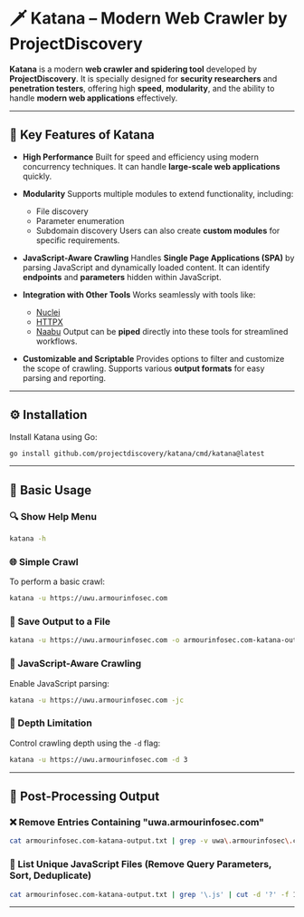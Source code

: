 
# 🗡️ Katana – Modern Web Crawler by ProjectDiscovery

**Katana** is a modern **web crawler and spidering tool** developed by **ProjectDiscovery**. It is specially designed for **security researchers** and **penetration testers**, offering high **speed**, **modularity**, and the ability to handle **modern web applications** effectively.

---

## 🔑 Key Features of Katana

* **High Performance**
  Built for speed and efficiency using modern concurrency techniques. It can handle **large-scale web applications** quickly.

* **Modularity**
  Supports multiple modules to extend functionality, including:

  * File discovery
  * Parameter enumeration
  * Subdomain discovery
    Users can also create **custom modules** for specific requirements.

* **JavaScript-Aware Crawling**
  Handles **Single Page Applications (SPA)** by parsing JavaScript and dynamically loaded content. It can identify **endpoints** and **parameters** hidden within JavaScript.

* **Integration with Other Tools**
  Works seamlessly with tools like:

  * [Nuclei](https://github.com/projectdiscovery/nuclei)
  * [HTTPX](https://github.com/projectdiscovery/httpx)
  * [Naabu](https://github.com/projectdiscovery/naabu)
    Output can be **piped** directly into these tools for streamlined workflows.

* **Customizable and Scriptable**
  Provides options to filter and customize the scope of crawling. Supports various **output formats** for easy parsing and reporting.

---

## ⚙️ Installation

Install Katana using Go:

```bash
go install github.com/projectdiscovery/katana/cmd/katana@latest
```

---

## 🚀 Basic Usage

### 🔍 Show Help Menu

```bash
katana -h
```

### 🌐 Simple Crawl

To perform a basic crawl:

```bash
katana -u https://uwu.armourinfosec.com
```

### 💾 Save Output to a File

```bash
katana -u https://uwu.armourinfosec.com -o armourinfosec.com-katana-output.txt
```

### 🧠 JavaScript-Aware Crawling

Enable JavaScript parsing:

```bash
katana -u https://uwu.armourinfosec.com -jc
```

### 📏 Depth Limitation

Control crawling depth using the `-d` flag:

```bash
katana -u https://uwu.armourinfosec.com -d 3
```

---

## 🧹 Post-Processing Output

### ❌ Remove Entries Containing "uwa.armourinfosec.com"

```bash
cat armourinfosec.com-katana-output.txt | grep -v uwa\.armourinfosec\.com
```

### 📄 List Unique JavaScript Files (Remove Query Parameters, Sort, Deduplicate)

```bash
cat armourinfosec.com-katana-output.txt | grep '\.js' | cut -d '?' -f 1 | sort | uniq
```

---

